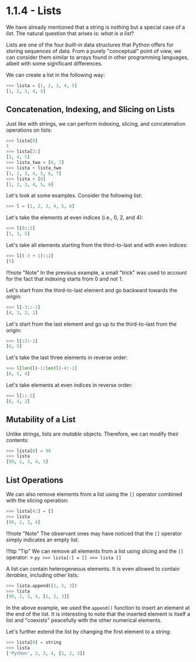 # 1.1.4 - Lists

We have already mentioned that a string is nothing but a special case of a *list*. The natural question that arises is: *what is a list*?

Lists are one of the four *built-in* data structures that Python offers for storing sequences of data. From a purely "conceptual" point of view, we can consider them similar to arrays found in other programming languages, albeit with some significant differences.

We can create a list in the following way:

```py
>>> lista = [1, 2, 3, 4, 5]
[1, 2, 3, 4, 5]
```

## Concatenation, Indexing, and Slicing on Lists

Just like with strings, we can perform indexing, slicing, and concatenation operations on lists:

```py
>>> lista[0]
1
>>> lista[2:]
[3, 4, 5]
>>> lista_two = [6, 7]
>>> lista + lista_two
[1, 2, 3, 4, 5, 6, 7]
>>> lista + [6]
[1, 2, 3, 4, 5, 6]
```

Let's look at some examples. Consider the following list:

```py
>>> l = [1, 2, 3, 4, 5, 6]
```

Let's take the elements at even indices (i.e., 0, 2, and 4):

```py
>>> l[0::2]
[1, 3, 5]
```

Let's take all elements starting from the third-to-last and with even indices:

```py
>>> l[(-3 + 1)::2]
[5]
```

!!!note "Note"
	In the previous example, a small "trick" was used to account for the fact that indexing starts from 0 and not 1.

Let's start from the third-to-last element and go backward towards the origin:

```py
>>> l[-3::-1]
[4, 3, 2, 1]
```

Let's start from the last element and go up to the third-to-last from the origin:

```py
>>> l[:3:-1]
[6, 5]
```

Let's take the last three elements in reverse order:

```py
>>> l[len(l)-1:len(l)-4:-1]
[6, 5, 4]
```

Let's take elements at even indices in reverse order:

```py
>>> l[::-2]
[6, 4, 2]
```

## Mutability of a List

Unlike strings, lists are *mutable* objects. Therefore, we can modify their contents:

```py
>>> lista[0] = 99
>>> lista
[99, 2, 3, 4, 5]
```

## List Operations

We can also remove elements from a list using the `[]` operator combined with the slicing operation:

```py
>>> lista[4:] = []
>>> lista
[99, 2, 3, 4]
```

!!!note "Note"
	The observant ones may have noticed that the `[]` operator simply indicates an empty list.

!!!tip "Tip"
	We can remove all elements from a list using slicing and the `[]` operator:
	> ```py
	  >>> lista[:] = []
	  >>> lista
	  []
	  ```

A list can contain heterogeneous elements. It is even allowed to contain *iterables*, including other lists:

```py
>>> lista.append([1, 2, 3])
>>> lista
[99, 2, 3, 4, [1, 2, 3]]
```

In the above example, we used the `append()` function to insert an element at the end of the list. It is interesting to note that the inserted element is itself a list and "coexists" peacefully with the other numerical elements.

Let's further extend the list by changing the first element to a string:

```py
>>> lista[0] = string
>>> lista
['Python', 2, 3, 4, [1, 2, 3]]
```